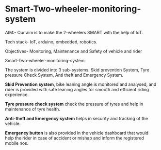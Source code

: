 # Smart-Two-wheeler-monitoring-system
AIM:-  Our aim is to make the 2-wheelers SMART with the help of IoT. 

Tech stack- IoT, arduino, embedded, robotics.

Objectives-   Monitoring, Maintenance and Safety of vehicle and rider
  
Smart-Two-wheeler-monitoring-system:

The system is divided into 3 sub-systems: 
Skid prevention System, Tyre pressure Check System, Anti theft and Emergency System. 

**Skid Prevention system**, bike leaning angle is monitored and analysed, and rider is provided with safe leaning angles for smooth and efficient riding experience. 

**Tyre pressure check system** check the pressure of tyres and help in maintenance of tyre health. 

**Anti-theft and Emergency system** helps in security and tracking of the vehicle.

**Emergency button** is also provided in the vehicle dashboard that would help the rider in case of accident or mishap and inform the registered mobile nos. 
